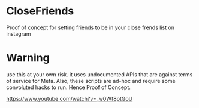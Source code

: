 # CloseFriends
Proof of concept for setting friends to be in your close frends list on instagram

# Warning
use this at your own risk. it uses undocumented APIs that are against terms of service for Meta.
Also, these scripts are ad-hoc and require some convoluted hacks to run.  Hence Proof of Concept.

https://www.youtube.com/watch?v=_w0Wf8ptGoU
